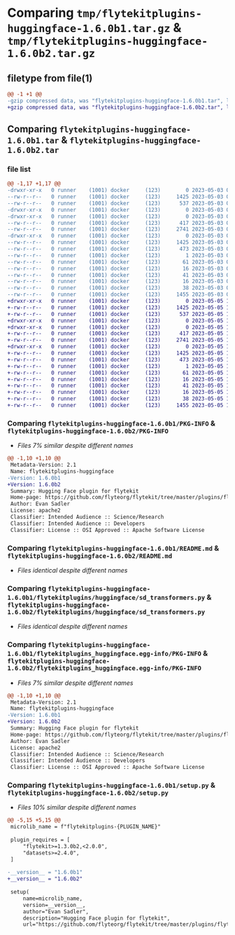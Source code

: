 # Comparing `tmp/flytekitplugins-huggingface-1.6.0b1.tar.gz` & `tmp/flytekitplugins-huggingface-1.6.0b2.tar.gz`

## filetype from file(1)

```diff
@@ -1 +1 @@
-gzip compressed data, was "flytekitplugins-huggingface-1.6.0b1.tar", last modified: Wed May  3 04:48:08 2023, max compression
+gzip compressed data, was "flytekitplugins-huggingface-1.6.0b2.tar", last modified: Fri May  5 17:49:45 2023, max compression
```

## Comparing `flytekitplugins-huggingface-1.6.0b1.tar` & `flytekitplugins-huggingface-1.6.0b2.tar`

### file list

```diff
@@ -1,17 +1,17 @@
-drwxr-xr-x   0 runner    (1001) docker     (123)        0 2023-05-03 04:48:08.020302 flytekitplugins-huggingface-1.6.0b1/
--rw-r--r--   0 runner    (1001) docker     (123)     1425 2023-05-03 04:48:08.020302 flytekitplugins-huggingface-1.6.0b1/PKG-INFO
--rw-r--r--   0 runner    (1001) docker     (123)      537 2023-05-03 04:47:44.000000 flytekitplugins-huggingface-1.6.0b1/README.md
-drwxr-xr-x   0 runner    (1001) docker     (123)        0 2023-05-03 04:48:08.016302 flytekitplugins-huggingface-1.6.0b1/flytekitplugins/
-drwxr-xr-x   0 runner    (1001) docker     (123)        0 2023-05-03 04:48:08.020302 flytekitplugins-huggingface-1.6.0b1/flytekitplugins/huggingface/
--rw-r--r--   0 runner    (1001) docker     (123)      417 2023-05-03 04:47:44.000000 flytekitplugins-huggingface-1.6.0b1/flytekitplugins/huggingface/__init__.py
--rw-r--r--   0 runner    (1001) docker     (123)     2741 2023-05-03 04:47:44.000000 flytekitplugins-huggingface-1.6.0b1/flytekitplugins/huggingface/sd_transformers.py
-drwxr-xr-x   0 runner    (1001) docker     (123)        0 2023-05-03 04:48:08.020302 flytekitplugins-huggingface-1.6.0b1/flytekitplugins_huggingface.egg-info/
--rw-r--r--   0 runner    (1001) docker     (123)     1425 2023-05-03 04:48:07.000000 flytekitplugins-huggingface-1.6.0b1/flytekitplugins_huggingface.egg-info/PKG-INFO
--rw-r--r--   0 runner    (1001) docker     (123)      473 2023-05-03 04:48:07.000000 flytekitplugins-huggingface-1.6.0b1/flytekitplugins_huggingface.egg-info/SOURCES.txt
--rw-r--r--   0 runner    (1001) docker     (123)        1 2023-05-03 04:48:07.000000 flytekitplugins-huggingface-1.6.0b1/flytekitplugins_huggingface.egg-info/dependency_links.txt
--rw-r--r--   0 runner    (1001) docker     (123)       61 2023-05-03 04:48:07.000000 flytekitplugins-huggingface-1.6.0b1/flytekitplugins_huggingface.egg-info/entry_points.txt
--rw-r--r--   0 runner    (1001) docker     (123)       16 2023-05-03 04:48:07.000000 flytekitplugins-huggingface-1.6.0b1/flytekitplugins_huggingface.egg-info/namespace_packages.txt
--rw-r--r--   0 runner    (1001) docker     (123)       41 2023-05-03 04:48:07.000000 flytekitplugins-huggingface-1.6.0b1/flytekitplugins_huggingface.egg-info/requires.txt
--rw-r--r--   0 runner    (1001) docker     (123)       16 2023-05-03 04:48:07.000000 flytekitplugins-huggingface-1.6.0b1/flytekitplugins_huggingface.egg-info/top_level.txt
--rw-r--r--   0 runner    (1001) docker     (123)       38 2023-05-03 04:48:08.020302 flytekitplugins-huggingface-1.6.0b1/setup.cfg
--rw-r--r--   0 runner    (1001) docker     (123)     1455 2023-05-03 04:48:03.000000 flytekitplugins-huggingface-1.6.0b1/setup.py
+drwxr-xr-x   0 runner    (1001) docker     (123)        0 2023-05-05 17:49:45.110149 flytekitplugins-huggingface-1.6.0b2/
+-rw-r--r--   0 runner    (1001) docker     (123)     1425 2023-05-05 17:49:45.110149 flytekitplugins-huggingface-1.6.0b2/PKG-INFO
+-rw-r--r--   0 runner    (1001) docker     (123)      537 2023-05-05 17:49:25.000000 flytekitplugins-huggingface-1.6.0b2/README.md
+drwxr-xr-x   0 runner    (1001) docker     (123)        0 2023-05-05 17:49:45.110149 flytekitplugins-huggingface-1.6.0b2/flytekitplugins/
+drwxr-xr-x   0 runner    (1001) docker     (123)        0 2023-05-05 17:49:45.110149 flytekitplugins-huggingface-1.6.0b2/flytekitplugins/huggingface/
+-rw-r--r--   0 runner    (1001) docker     (123)      417 2023-05-05 17:49:25.000000 flytekitplugins-huggingface-1.6.0b2/flytekitplugins/huggingface/__init__.py
+-rw-r--r--   0 runner    (1001) docker     (123)     2741 2023-05-05 17:49:25.000000 flytekitplugins-huggingface-1.6.0b2/flytekitplugins/huggingface/sd_transformers.py
+drwxr-xr-x   0 runner    (1001) docker     (123)        0 2023-05-05 17:49:45.110149 flytekitplugins-huggingface-1.6.0b2/flytekitplugins_huggingface.egg-info/
+-rw-r--r--   0 runner    (1001) docker     (123)     1425 2023-05-05 17:49:45.000000 flytekitplugins-huggingface-1.6.0b2/flytekitplugins_huggingface.egg-info/PKG-INFO
+-rw-r--r--   0 runner    (1001) docker     (123)      473 2023-05-05 17:49:45.000000 flytekitplugins-huggingface-1.6.0b2/flytekitplugins_huggingface.egg-info/SOURCES.txt
+-rw-r--r--   0 runner    (1001) docker     (123)        1 2023-05-05 17:49:45.000000 flytekitplugins-huggingface-1.6.0b2/flytekitplugins_huggingface.egg-info/dependency_links.txt
+-rw-r--r--   0 runner    (1001) docker     (123)       61 2023-05-05 17:49:45.000000 flytekitplugins-huggingface-1.6.0b2/flytekitplugins_huggingface.egg-info/entry_points.txt
+-rw-r--r--   0 runner    (1001) docker     (123)       16 2023-05-05 17:49:45.000000 flytekitplugins-huggingface-1.6.0b2/flytekitplugins_huggingface.egg-info/namespace_packages.txt
+-rw-r--r--   0 runner    (1001) docker     (123)       41 2023-05-05 17:49:45.000000 flytekitplugins-huggingface-1.6.0b2/flytekitplugins_huggingface.egg-info/requires.txt
+-rw-r--r--   0 runner    (1001) docker     (123)       16 2023-05-05 17:49:45.000000 flytekitplugins-huggingface-1.6.0b2/flytekitplugins_huggingface.egg-info/top_level.txt
+-rw-r--r--   0 runner    (1001) docker     (123)       38 2023-05-05 17:49:45.110149 flytekitplugins-huggingface-1.6.0b2/setup.cfg
+-rw-r--r--   0 runner    (1001) docker     (123)     1455 2023-05-05 17:49:40.000000 flytekitplugins-huggingface-1.6.0b2/setup.py
```

### Comparing `flytekitplugins-huggingface-1.6.0b1/PKG-INFO` & `flytekitplugins-huggingface-1.6.0b2/PKG-INFO`

 * *Files 7% similar despite different names*

```diff
@@ -1,10 +1,10 @@
 Metadata-Version: 2.1
 Name: flytekitplugins-huggingface
-Version: 1.6.0b1
+Version: 1.6.0b2
 Summary: Hugging Face plugin for flytekit
 Home-page: https://github.com/flyteorg/flytekit/tree/master/plugins/flytekit-huggingface
 Author: Evan Sadler
 License: apache2
 Classifier: Intended Audience :: Science/Research
 Classifier: Intended Audience :: Developers
 Classifier: License :: OSI Approved :: Apache Software License
```

### Comparing `flytekitplugins-huggingface-1.6.0b1/README.md` & `flytekitplugins-huggingface-1.6.0b2/README.md`

 * *Files identical despite different names*

### Comparing `flytekitplugins-huggingface-1.6.0b1/flytekitplugins/huggingface/sd_transformers.py` & `flytekitplugins-huggingface-1.6.0b2/flytekitplugins/huggingface/sd_transformers.py`

 * *Files identical despite different names*

### Comparing `flytekitplugins-huggingface-1.6.0b1/flytekitplugins_huggingface.egg-info/PKG-INFO` & `flytekitplugins-huggingface-1.6.0b2/flytekitplugins_huggingface.egg-info/PKG-INFO`

 * *Files 7% similar despite different names*

```diff
@@ -1,10 +1,10 @@
 Metadata-Version: 2.1
 Name: flytekitplugins-huggingface
-Version: 1.6.0b1
+Version: 1.6.0b2
 Summary: Hugging Face plugin for flytekit
 Home-page: https://github.com/flyteorg/flytekit/tree/master/plugins/flytekit-huggingface
 Author: Evan Sadler
 License: apache2
 Classifier: Intended Audience :: Science/Research
 Classifier: Intended Audience :: Developers
 Classifier: License :: OSI Approved :: Apache Software License
```

### Comparing `flytekitplugins-huggingface-1.6.0b1/setup.py` & `flytekitplugins-huggingface-1.6.0b2/setup.py`

 * *Files 10% similar despite different names*

```diff
@@ -5,15 +5,15 @@
 microlib_name = f"flytekitplugins-{PLUGIN_NAME}"
 
 plugin_requires = [
     "flytekit>=1.3.0b2,<2.0.0",
     "datasets>=2.4.0",
 ]
 
-__version__ = "1.6.0b1"
+__version__ = "1.6.0b2"
 
 setup(
     name=microlib_name,
     version=__version__,
     author="Evan Sadler",
     description="Hugging Face plugin for flytekit",
     url="https://github.com/flyteorg/flytekit/tree/master/plugins/flytekit-huggingface",
```


